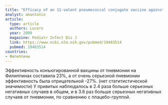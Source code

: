 ```yaml
---
title: "Efficacy of an 11-valent pneumococcal conjugate vaccine against radiologically confirmed pneumonia among children less than 2 years of age in the Philippines: a randomized, double-blind, placebo-controlled trial. "
analyst: amantonio
article:
  type: article
  authors: Lucero
  year: 2009
  magazine: Pediatr Infect Dis J
  link: https://www.ncbi.nlm.nih.gov/pubmed/19483514
  pubmed: 19483514
countries:
- Филиппины
---
```


Эффективность конъюгированной вакцины от пневмонии на Филиппинах составила 23%, а от очень серьезной пневмонии эффективность была отрицательной -27%. (нет статитистической значимости)
У привитых наблюдалось в 2.4 раза больше серьезных негативных случаев в общем, и в 3.6 раз больше серьезных негативных случаев от пневмонии, по сравнению с плацебо-группой.
